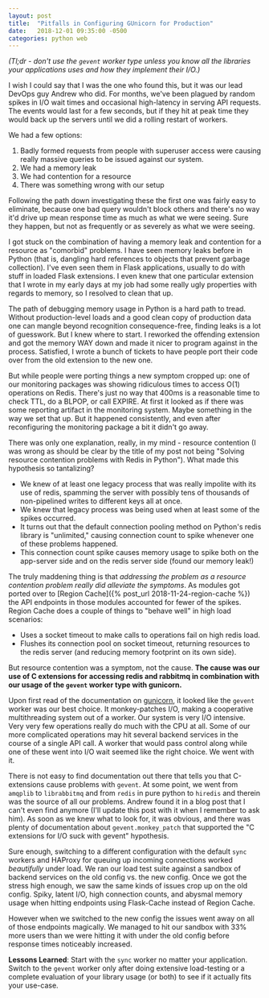 ```yaml
---
layout: post
title:  "Pitfalls in Configuring GUnicorn for Production"
date:   2018-12-01 09:35:00 -0500
categories: python web
---
```


*(Tl;dr - don't use the `gevent` worker type unless you know all the libraries your applications uses and how they implement their I/O.)* 

I wish I could say that I was the one who found this, but it was our lead DevOps guy Andrew who did. For months, we've been plagued by random spikes in I/O wait times and occasional high-latency in serving API requests. The events would last for a few seconds, but if they hit at peak time they would back up the servers until we did a rolling restart of workers. 

We had a few options:

1. Badly formed requests from people with superuser access were causing really massive queries to be issued against our system.
2. We had a memory leak
3. We had contention for a resource
4. There was something wrong with our setup

Following the path down investigating these the first one was fairly easy to eliminate, because one bad query wouldn't block others and there's no way it'd drive up mean response time as much as what we were seeing. Sure they happen, but not as frequently or as severely as what we were seeing. 

I got stuck on the combination of having a memory leak and contention for a resource as "comorbid" problems. I have seen memory leaks before in Python (that is, dangling hard references to objects that prevent garbage collection). I've even seen them in Flask applications, usually to do with stuff in loaded Flask extensions. I even knew that one particular extension that I wrote in my early days at my job had some really ugly properties with regards to memory, so I resolved to clean that up. 

The path of debugging memory usage in Python is a hard path to tread. Without production-level loads and a good clean copy of production data one can mangle beyond recognition consequence-free, finding leaks is a lot of guesswork. But I knew where to start. I reworked the offending extension and got the memory WAY down and made it nicer to program against in the process. Satisfied, I wrote a bunch of tickets to have people port their code over from the old extension to the new one.

But while people were porting things a new symptom cropped up: one of our monitoring packages was showing ridiculous times to access O(1) operations on Redis. There's just no way that 400ms is a reasonable time to check TTL, do a BLPOP, or call EXPIRE. At first it looked as if there was some reporting artifact in the monitoring system. Maybe something in the way we set that up. But it happened consistently, and even after reconfiguring the monitoring package a bit it didn't go away. 

There was only one explanation, really, in my mind - resource contention (I was wrong as should be clear by the title of my post not being "Solving resource contention problems with Redis in Python"). What made this hypothesis so tantalizing?

* We knew of at least one legacy process that was really impolite with its use of redis, spamming the server with possibly tens of thousands of non-pipelined writes to different keys all at once. 
* We knew that legacy process was being used when at least some of the spikes occurred.
* It turns out that the default connection pooling method on Python's redis library is "unlimited," causing connection count to spike whenever one of these problems happened.  
* This connection count spike causes memory usage to spike both on the app-server side and on the redis server side (found our memory leak!)

The truly maddening thing is that *addressing the problem as a resource contention problem really did alleviate the symptoms*. As modules got ported over to [Region Cache]({% post_url 2018-11-24-region-cache %}) the API endpoints in those modules accounted for fewer of the spikes. Region Cache does a couple of things to "behave well" in high load scenarios: 

* Uses a socket timeout to make calls to operations fail on high redis load.
* Flushes its connection pool on socket timeout, returning resources to the redis server (and reducing memory footprint on its own side).

But resource contention was a symptom, not the cause. **The cause was our use of C extensions for accessing redis and rabbitmq in combination with our usage of the `gevent` worker type with gunicorn.**

Upon first read of the documentation on [gunicorn](http://docs.gunicorn.org/en/latest/configure.html), it looked like the `gevent` worker was our best choice. It monkey-patches I/O, making a cooperative multithreading system out of a worker. Our system is very I/O intensive. Very very few operations really do much with the CPU at all. Some of our more complicated operations may hit several backend services in the course of a single API call. A worker that would pass control along while one of these went into I/O wait seemed like the right choice. We went with it.

There is not easy to find documentation out there that tells you that C-extensions cause problems with `gevent`. At some point, we went from `amqplib` to `librabbitmq` and from `redis` in pure python to `hiredis` and therein was the source of all our problems. Andrew found it in a blog post that I can't even find anymore (I'll update this post with it when I remember to ask him). As soon as we knew what to look for, it was obvious, and there was plenty of documentation about `gevent.monkey_patch` that supported the "C extensions for I/O suck with gevent" hypothesis. 

Sure enough, switching to a different configuration with the default `sync` workers and HAProxy for queuing up incoming connections worked *beautifully* under load. We ran our load test suite against a sandbox of backend services on the old config vs. the new config. Once we got the stress high enough, we saw the same kinds of issues crop up on the old config. Spiky, latent I/O, high connection counts, and abysmal memory usage when hitting endpoints using Flask-Cache instead of  Region Cache.  

However when we switched to the new config the issues went away on all of those endpoints magically. We managed to hit our sandbox with 33% more users than we were hitting it with under the old config before response times noticeably increased. 

**Lessons Learned**: Start with the `sync` worker no matter your application. Switch to the `gevent` worker only after doing extensive load-testing or a complete evaluation of your library usage (or both) to see if it actually fits your use-case. 